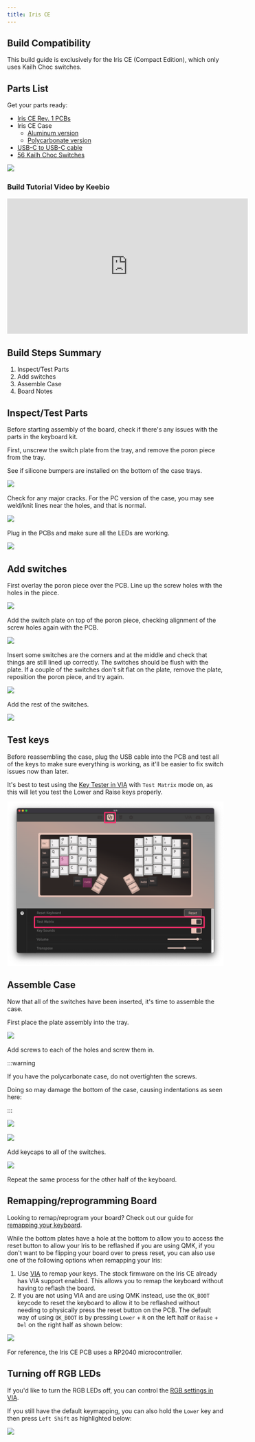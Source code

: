```yaml
---
title: Iris CE
---
```


## Build Compatibility

This build guide is exclusively for the Iris CE (Compact Edition), which only uses Kailh Choc switches.

## Parts List

Get your parts ready:

* [Iris CE Rev. 1 PCBs](https://keeb.io/products/iris-ce-keyboard-kit)
* Iris CE Case
  * [Aluminum version](https://keeb.io/products/iris-ce-aluminum-case)
  * [Polycarbonate version](https://keeb.io/products/iris-ce-polycarbonate-case)
* [USB-C to USB-C cable](https://keeb.io/products/usb-c-to-usb-c-cable)
* [56 Kailh Choc Switches](https://keeb.io/products/kailh-choc-low-profile-switches-v1)

![](./assets/images/iris-ce/iris-ce-parts.jpg)

### Build Tutorial Video by Keebio

<iframe width="560" height="315" src="https://www.youtube.com/embed/TNNVQpNd_j0" title="YouTube video player" frameborder="0" allow="accelerometer; autoplay; clipboard-write; encrypted-media; gyroscope; picture-in-picture" allowfullscreen></iframe>

## Build Steps Summary

1. Inspect/Test Parts
2. Add switches
3. Assemble Case
4. Board Notes

## Inspect/Test Parts

Before starting assembly of the board, check if there's any issues with the parts in the keyboard kit.

First, unscrew the switch plate from the tray, and remove the poron piece from the tray.

See if silicone bumpers are installed on the bottom of the case trays.

![](./assets/images/iris-ce/DSC00120.JPG)

Check for any major cracks. For the PC version of the case, you may see weld/knit lines near the holes, and that is normal.

![](./assets/images/iris-ce/DSC00127.JPG)

Plug in the PCBs and make sure all the LEDs are working.

![](./assets/images/iris-ce/DSC00122.JPG)


## Add switches

First overlay the poron piece over the PCB. Line up the screw holes with the holes in the piece.

![](./assets/images/iris-ce/DSC00123.JPG)

Add the switch plate on top of the poron piece, checking alignment of the screw holes again with the PCB.

![](./assets/images/iris-ce/DSC00124.JPG)

Insert some switches are the corners and at the middle and check that things are still lined up correctly. The switches should be flush with the plate. If a couple of the switches don't sit flat on the plate, remove the plate, reposition the poron piece, and try again.

![](./assets/images/iris-ce/DSC00125.JPG)

Add the rest of the switches.

![](./assets/images/iris-ce/DSC00126.JPG)

## Test keys

Before reassembling the case, plug the USB cable into the PCB and test all of the keys to make sure everything is working, as it'll be easier to fix switch issues now than later.

It's best to test using the [Key Tester in VIA](via#key-tester-tab) with `Test Matrix` mode on, as this will let you test the Lower and Raise keys properly.

![](./assets/images/iris-ce/iris-via-key-tester.png)

## Assemble Case

Now that all of the switches have been inserted, it's time to assemble the case.

First place the plate assembly into the tray.

![](./assets/images/iris-ce/DSC00128.JPG)

Add screws to each of the holes and screw them in.

:::warning

If you have the polycarbonate case, do not overtighten the screws.

Doing so may damage the bottom of the case, causing indentations as seen here:

:::

![](./assets/images/iris-ce/pc-tray-damaged.jpg)

![](./assets/images/iris-ce/DSC00129.JPG)

Add keycaps to all of the switches.

![](./assets/images/iris-ce/DSC00130.JPG)

Repeat the same process for the other half of the keyboard.

## Remapping/reprogramming Board

Looking to remap/reprogram your board? Check out our guide for [remapping your keyboard](remapping-keyboard).

While the bottom plates have a hole at the bottom to allow you to access the reset button to allow your Iris to be reflashed if you are using QMK, if you don't want to be flipping your board over to press reset, you can also use one of the following options when remapping your Iris:

1. Use [VIA](via.md) to remap your keys. The stock firmware on the Iris CE already has VIA support enabled. This allows you to remap the keyboard without having to reflash the board.
2. If you are not using VIA and are using QMK instead, use the `QK_BOOT` keycode to reset the keyboard to allow it to be reflashed without needing to physically press the reset button on the PCB. The default way of using `QK_BOOT` is by pressing `Lower` + `R` on the left half or `Raise` + `Del` on the right half as shown below:

![](./assets/images/iris-ce/iris-ce-qk-boot.png)

For reference, the Iris CE PCB uses a RP2040 microcontroller.

## Turning off RGB LEDs

If you'd like to turn the RGB LEDs off, you can control the [RGB settings in VIA](via#lighting).

If you still have the default keymapping, you can also hold the `Lower` key and then press `Left Shift` as highlighted below:

![](./assets/images/iris-ce/rgb-off.png)
